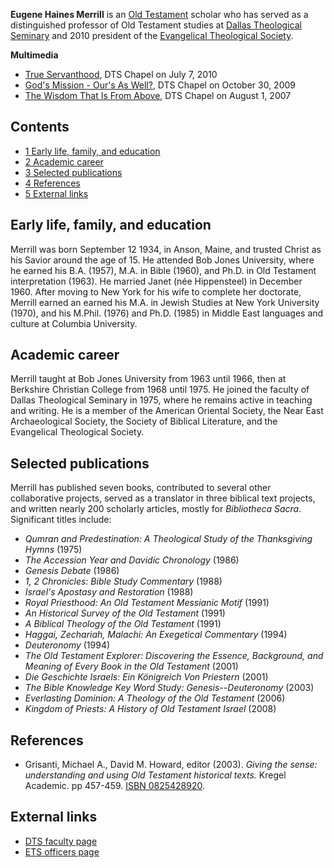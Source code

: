 **Eugene Haines Merrill** is an
[Old Testament](Old_Testament "Old Testament") scholar who has
served as a distinguished professor of Old Testament studies at
[Dallas Theological Seminary](Dallas_Theological_Seminary "Dallas Theological Seminary")
and 2010 president of the
[Evangelical Theological Society](Evangelical_Theological_Society "Evangelical Theological Society").

**Multimedia**

-   [True Servanthood](http://www.dts.edu/download/media/20100707.mp4),
    DTS Chapel on July 7, 2010
-   [God's Mission - Our's As Well?](http://www.dts.edu/download/media/20091030.mp4),
    DTS Chapel on October 30, 2009
-   [The Wisdom That Is From Above](http://www.dts.edu/download/media/20050401.mp4),
    DTS Chapel on August 1, 2007

## Contents

-   [1 Early life, family, and education](#Early_life.2C_family.2C_and_education)
-   [2 Academic career](#Academic_career)
-   [3 Selected publications](#Selected_publications)
-   [4 References](#References)
-   [5 External links](#External_links)

## Early life, family, and education

Merrill was born September 12 1934, in Anson, Maine, and trusted
Christ as his Savior around the age of 15. He attended Bob Jones
University, where he earned his B.A. (1957), M.A. in Bible (1960),
and Ph.D. in Old Testament interpretation (1963). He married Janet
(née Hippensteel) in December 1960. After moving to New York for
his wife to complete her doctorate, Merrill earned an earned his
M.A. in Jewish Studies at New York University (1970), and his
M.Phil. (1976) and Ph.D. (1985) in Middle East languages and
culture at Columbia University.

## Academic career

Merrill taught at Bob Jones University from 1963 until 1966, then
at Berkshire Christian College from 1968 until 1975. He joined the
faculty of Dallas Theological Seminary in 1975, where he remains
active in teaching and writing. He is a member of the American
Oriental Society, the Near East Archaeological Society, the Society
of Biblical Literature, and the Evangelical Theological Society.

## Selected publications

Merrill has published seven books, contributed to several other
collaborative projects, served as a translator in three biblical
text projects, and written nearly 200 scholarly articles, mostly
for *Bibliotheca Sacra*. Significant titles include:

-   *Qumran and Predestination: A Theological Study of the Thanksgiving Hymns*
    (1975)
-   *The Accession Year and Davidic Chronology* (1986)
-   *Genesis Debate* (1986)
-   *1, 2 Chronicles: Bible Study Commentary* (1988)
-   *Israel's Apostasy and Restoration* (1988)
-   *Royal Priesthood: An Old Testament Messianic Motif* (1991)
-   *An Historical Survey of the Old Testament* (1991)
-   *A Biblical Theology of the Old Testament* (1991)
-   *Haggai, Zechariah, Malachi: An Exegetical Commentary* (1994)
-   *Deuteronomy* (1994)
-   *The Old Testament Explorer: Discovering the Essence, Background, and Meaning of Every Book in the Old Testament*
    (2001)
-   *Die Geschichte Israels: Ein Königreich Von Priestern* (2001)
-   *The Bible Knowledge Key Word Study: Genesis--Deuteronomy*
    (2003)
-   *Everlasting Dominion: A Theology of the Old Testament* (2006)
-   *Kingdom of Priests: A History of Old Testament Israel* (2008)

## References

-   Grisanti, Michael A., David M. Howard, editor (2003).
    *Giving the sense: understanding and using Old Testament historical texts.*
    Kregel Academic. pp 457-459.
    [ISBN 0825428920](http://www.theopedia.com/Special:BookSources/0825428920).

## External links

-   [DTS faculty page](http://www.dts.edu/about/faculty/emerrill/)
-   [ETS officers page](https://www.etsjets.org/node/2090)



